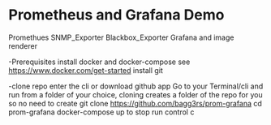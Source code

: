 # Prometheus and Grafana Demo
Promethues SNMP_Exporter Blackbox_Exporter Grafana and image renderer

-Prerequisites
install docker and docker-compose see https://www.docker.com/get-started
install git

-clone repo
enter the cli or download github app
Go to your Terminal/cli and run from a folder of your choice, cloning creates a folder of the repo for you so no need to create
git clone https://github.com/bagg3rs/prom-grafana
cd prom-grafana
docker-compose up
to stop run control c
